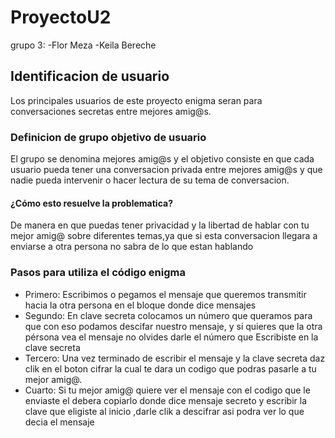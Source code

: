 # ProyectoU2
grupo 3: -Flor Meza -Keila Bereche
## Identificacion de usuario
Los principales usuarios de este proyecto enigma seran para conversaciones secretas entre mejores amig@s. 
### Definicion de grupo objetivo de usuario
El grupo se denomina mejores amig@s y el objetivo consiste en que cada usuario pueda tener una conversacion privada entre mejores amig@s y que nadie pueda intervenir o hacer lectura de su tema de conversacion.
#### ¿Cómo esto resuelve la problematica?
De manera en que puedas tener privacidad y la libertad de hablar con tu mejor amig@ sobre diferentes temas,ya que si esta conversacion llegara a enviarse a otra persona no sabra de lo que estan hablando
### Pasos para utiliza el código enigma
- Primero: Escribimos o pegamos el mensaje que queremos transmitir hacia la otra persona en el bloque donde dice mensajes
- Segundo: En clave secreta colocamos un número que queramos para que con eso podamos descifar nuestro mensaje, y si quieres que la otra pérsona vea el mensaje no olvides darle el número que Escribiste en la clave secreta
- Tercero: Una vez terminado de escribir el mensaje y la clave secreta daz clik en el boton cifrar la cual te dara un codigo que podras pasarle a tu mejor amig@.
- Cuarto: Si tu mejor amig@ quiere ver el mensaje con el codigo que le enviaste el debera copiarlo donde dice mensaje secreto y escribir la clave que eligiste al inicio ,darle clik a descifrar asi podra ver lo que decia el mensaje
